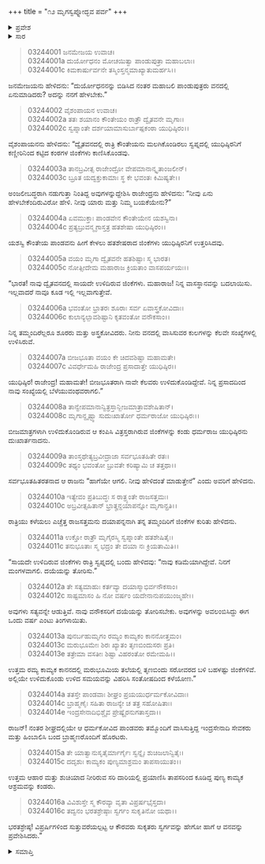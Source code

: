 +++
title = "೧೨ ಮೃಗಸ್ವಪ್ನೋದ್ಭವ ಪರ್ವ"
+++

<details><summary>ಪ್ರವೇಶ</summary>

।।   ಓಂ ಓಂ ನಮೋ ನಾರಾಯಣಾಯ।।   ಶ್ರೀ ವೇದವ್ಯಾಸಾಯ ನಮಃ ।।
ಶ್ರೀ ಕೃಷ್ಣದ್ವೈಪಾಯನ ವೇದವ್ಯಾಸ ವಿರಚಿತ

**ಶ್ರೀ ಮಹಾಭಾರತ**

**ಆರಣ್ಯಕ ಪರ್ವ**

**ಕಿರ್ಮೀರವಧ ಪರ್ವ**

**ಅಧ್ಯಾಯ 244**

</details>


<details><summary>ಸಾರ</summary>

ದ್ವೈತವನದಲ್ಲಿ ರಾತ್ರಿ ಯುಧಿಷ್ಠಿರನು ಮಲಗಿಕೊಂಡಿರಲು ಸ್ವಪ್ನದಲ್ಲಿ ರೋದಿಸುತ್ತಿರುವ ಜಿಂಕೆಗಳು ಕಾಣಿಸಿಕೊಂಡು “ನಿನ್ನ ವಾಸಸ್ಥಾನವನ್ನು ಬದಲಾಯಿಸು. ಇಲ್ಲವಾದರೆ ನಾವೂ ಕೂಡ ಇಲ್ಲಿ ಇಲ್ಲವಾಗುತ್ತೇವೆ” ಎಂದು ಹೇಳಿದುದು (1-7). ಯುಧಿಷ್ಠಿರನು ಜಿಂಕೆಗಳನ್ನು ಮನ್ನಿಸಿ ಕಾಮ್ಯಕವನಕ್ಕೆ ಹೋದುದು (8-16).

</details>



> 03244001 ಜನಮೇಜಯ ಉವಾಚ।  
03244001a ದುರ್ಯೋಧನಂ ಮೋಚಯಿತ್ವಾ ಪಾಂಡುಪುತ್ರಾ ಮಹಾಬಲಾಃ।  
03244001c ಕಿಮಕಾರ್ಷುರ್ವನೇ ತಸ್ಮಿಂಸ್ತನ್ಮಮಾಖ್ಯಾತುಮರ್ಹಸಿ।।

ಜನಮೇಜಯನು ಹೇಳಿದನು: “ದುರ್ಯೋಧನನನ್ನು ಬಿಡಿಸಿದ ನಂತರ ಮಹಾಬಲಿ ಪಾಂಡುಪುತ್ರರು ವನದಲ್ಲಿ ಏನುಮಾಡಿದರು? ಅದನ್ನು ನನಗೆ ಹೇಳಬೇಕು.”

> 03244002 ವೈಶಂಪಾಯನ ಉವಾಚ।  
03244002a ತತಃ ಶಯಾನಂ ಕೌಂತೇಯಂ ರಾತ್ರೌ ದ್ವೈತವನೇ ಮೃಗಾಃ।  
03244002c ಸ್ವಪ್ನಾಂತೇ ದರ್ಶಯಾಮಾಸುರ್ಬಾಷ್ಪಕಂಠಾ ಯುಧಿಷ್ಠಿರಂ।।

ವೈಶಂಪಾಯನನು ಹೇಳಿದನು: “ದ್ವೈತವನದಲ್ಲಿ ರಾತ್ರಿ ಕೌಂತೇಯನು ಮಲಗಿಕೊಂಡಿರಲು ಸ್ವಪ್ನದಲ್ಲಿ ಯುಧಿಷ್ಠಿರನಿಗೆ ಕಣ್ಣೀರಿನಿಂದ ಕಟ್ಟಿದ ಕಂಠಗಳ ಜಿಂಕೆಗಳು ಕಾಣಿಸಿಕೊಂಡವು.

> 03244003a ತಾನಬ್ರವೀತ್ಸ ರಾಜೇಂದ್ರೋ ವೇಪಮಾನಾನ್ಕೃತಾಂಜಲೀನ್।  
03244003c ಬ್ರೂತ ಯದ್ವಕ್ತುಕಾಮಾಃ ಸ್ಥ ಕೇ ಭವಂತಃ ಕಿಮಿಷ್ಯತೇ।।

ಅಂಜಲೀಬದ್ಧರಾಗಿ ನಡುಗುತ್ತಾ ನಿಂತಿದ್ದ ಅವುಗಳನ್ನುದ್ದೇಶಿಸಿ ರಾಜೇಂದ್ರನು ಹೇಳಿದನು: “ನೀವು ಏನು ಹೇಳಬೇಕೆಂದಿರುವಿರೋ ಹೇಳಿ. ನೀವು ಯಾರು ಮತ್ತು ನಿಮ್ಮ ಬಯಕೆಯೇನು?”

> 03244004a ಏವಮುಕ್ತಾಃ ಪಾಂಡವೇನ ಕೌಂತೇಯೇನ ಯಶಸ್ವಿನಾ।  
03244004c ಪ್ರತ್ಯಬ್ರುವನ್ಮೃಗಾಸ್ತತ್ರ ಹತಶೇಷಾ ಯುಧಿಷ್ಠಿರಂ।।

ಯಶಸ್ವಿ ಕೌಂತೇಯ ಪಾಂಡವನು ಹೀಗೆ ಕೇಳಲು ಹತಶೇಷರಾದ ಜಿಂಕೆಗಳು ಯುಧಿಷ್ಠಿರನಿಗೆ ಉತ್ತರಿಸಿದವು.

> 03244005a ವಯಂ ಮೃಗಾ ದ್ವೈತವನೇ ಹತಶಿಷ್ಟಾಃ ಸ್ಮ ಭಾರತ।   
03244005c ನೋತ್ಸೀದೇಮ ಮಹಾರಾಜ ಕ್ರಿಯತಾಂ ವಾಸಪರ್ಯಯಃ।।

“ಭಾರತ! ನಾವು ದ್ವೈತವನದಲ್ಲಿ ಸಾಯದೇ ಉಳಿದಿರುವ ಜಿಂಕೆಗಳು. ಮಹಾರಾಜ! ನಿನ್ನ ವಾಸಸ್ಥಾನವನ್ನು ಬದಲಾಯಿಸು. ಇಲ್ಲವಾದರೆ ನಾವೂ ಕೂಡ ಇಲ್ಲಿ ಇಲ್ಲವಾಗುತ್ತೇವೆ.

> 03244006a ಭವಂತೋ ಭ್ರಾತರಃ ಶೂರಾಃ ಸರ್ವ ಏವಾಸ್ತ್ರಕೋವಿದಾಃ।  
03244006c ಕುಲಾನ್ಯಲ್ಪಾವಶಿಷ್ಟಾನಿ ಕೃತವಂತೋ ವನೌಕಸಾಂ।।

ನಿನ್ನ ತಮ್ಮಂದಿರೆಲ್ಲರೂ ಶೂರರು ಮತ್ತು ಅಸ್ತ್ರಕೋವಿದರು. ನೀನು ವನದಲ್ಲಿ ವಾಸಿಸುವರ ಕುಲಗಳನ್ನು ಕೆಲವೇ ಸಂಖ್ಯೆಗಳಲ್ಲಿ ಉಳಿಸಿರುವೆ.

> 03244007a ಬೀಜಭೂತಾ ವಯಂ ಕೇ ಚಿದವಶಿಷ್ಟಾ ಮಹಾಮತೇ।  
03244007c ವಿವರ್ಧೇಮಹಿ ರಾಜೇಂದ್ರ ಪ್ರಸಾದಾತ್ತೇ ಯುಧಿಷ್ಠಿರ।।

ಯುಧಿಷ್ಠಿರ! ರಾಜೇಂದ್ರ! ಮಹಾಮತೇ! ಬೀಜಭೂತರಾಗಿ ನಾವೇ ಕೆಲವರು ಉಳಿದುಕೊಂಡಿದ್ದೇವೆ. ನಿನ್ನ ಪ್ರಸಾದದಿಂದ ನಾವು ಸಂಖ್ಯೆಯಲ್ಲಿ ಬೆಳೆಯುವಂಥವರಾಗಲಿ.”

> 03244008a ತಾನ್ವೇಪಮಾನಾನ್ವಿತ್ರಸ್ತಾನ್ಬೀಜಮಾತ್ರಾವಶೇಷಿತಾನ್।   
03244008c ಮೃಗಾನ್ದೃಷ್ಟ್ವಾ ಸುದುಃಖಾರ್ತೋ ಧರ್ಮರಾಜೋ ಯುಧಿಷ್ಠಿರಃ।।

ಬೀಜಮಾತ್ರಗಳಾಗಿ ಉಳಿದುಕೊಂಡಿರುವ ಆ ಕಂಪಿಸಿ ವಿತ್ರಸ್ತರಾಗಿರುವ ಜಿಂಕೆಗಳನ್ನು ಕಂಡು ಧರ್ಮರಾಜ ಯುಧಿಷ್ಠಿರನು ದುಃಖಾರ್ತನಾದನು.

> 03244009a ತಾಂಸ್ತಥೇತ್ಯಬ್ರವೀದ್ರಾಜಾ ಸರ್ವಭೂತಹಿತೇ ರತಃ।  
03244009c ತಥ್ಯಂ ಭವಂತೋ ಬ್ರುವತೇ ಕರಿಷ್ಯಾಮಿ ಚ ತತ್ತಥಾ।।

ಸರ್ವಭೂತಹಿತರತನಾದ ಆ ರಾಜನು “ಹಾಗೆಯೇ ಆಗಲಿ. ನೀವು ಹೇಳಿದಂತೆ ಮಾಡುತ್ತೇನೆ” ಎಂದು ಅವರಿಗೆ ಹೇಳಿದನು.

> 03244010a ಇತ್ಯೇವಂ ಪ್ರತಿಬುದ್ಧಃ ಸ ರಾತ್ರ್ಯಂತೇ ರಾಜಸತ್ತಮಃ।  
03244010c ಅಬ್ರವೀತ್ಸಹಿತಾನ್ ಭ್ರಾತೄನ್ದಯಾಪನ್ನೋ ಮೃಗಾನ್ಪ್ರತಿ।।

ರಾತ್ರಿಯು ಕಳೆಯಲು ಎಚ್ಚೆತ್ತ ರಾಜಸತ್ತಮನು ದಯಾಪನ್ನನಾಗಿ ತನ್ನ ತಮ್ಮಂದಿರಿಗೆ ಜಿಂಕೆಗಳ ಕುರಿತು ಹೇಳಿದನು.

> 03244011a ಉಕ್ತೋ ರಾತ್ರೌ ಮೃಗೈರಸ್ಮಿ ಸ್ವಪ್ನಾಂತೇ ಹತಶೇಷಿತೈಃ।  
03244011c ತನುಭೂತಾಃ ಸ್ಮ ಭದ್ರಂ ತೇ ದಯಾ ನಃ ಕ್ರಿಯತಾಮಿತಿ।।

“ಸಾಯದೇ ಉಳಿದಿರುವ ಜಿಂಕೆಗಳು ರಾತ್ರಿ ಸ್ವಪ್ನದಲ್ಲಿ ಬಂದು ಹೇಳಿದವು: “ನಾವು ಕಡಿಮೆಯಾಗಿದ್ದೇವೆ. ನಿನಗೆ ಮಂಗಳವಾಗಲಿ. ದಯೆಯನ್ನು ತೋರಿಸು.”

> 03244012a ತೇ ಸತ್ಯಮಾಹುಃ ಕರ್ತವ್ಯಾ ದಯಾಸ್ಮಾಭಿರ್ವನೌಕಸಾಂ।  
03244012c ಸಾಷ್ಟಮಾಸಂ ಹಿ ನೋ ವರ್ಷಂ ಯದೇನಾನುಪಯುಂಜ್ಮಹೇ।।

ಅವುಗಳು ಸತ್ಯವನ್ನೇ ಆಡುತ್ತಿವೆ. ನಾವು ವನೌಕಸರಿಗೆ ದಯೆಯನ್ನು ತೋರಿಸಬೇಕು. ಅವುಗಳನ್ನು ಅವಲಂಬಿಸಿದ್ದು ಈಗ ಒಂದು ವರ್ಷ ಎಂಟು ತಿಂಗಳಾಯಿತು.

> 03244013a ಪುನರ್ಬಹುಮೃಗಂ ರಮ್ಯಂ ಕಾಮ್ಯಕಂ ಕಾನನೋತ್ತಮಂ।   
03244013c ಮರುಭೂಮೇಃ ಶಿರಃ ಖ್ಯಾತಂ ತೃಣಬಿಂದುಸರಃ ಪ್ರತಿ।  
03244013e ತತ್ರೇಮಾ ವಸತೀಃ ಶಿಷ್ಟಾ ವಿಹರಂತೋ ರಮೇಮಹಿ।।

ಉತ್ತಮ ರಮ್ಯ ಕಾಮ್ಯಕ ಕಾನನದಲ್ಲಿ ಮರುಭೂಮಿಯ ತಲೆಯಲ್ಲಿ ತೃಣಬಿಂದು ಸರೋವರದ ಬಳಿ ಬಹಳಷ್ಟು ಜಿಂಕೆಗಳಿವೆ. ಅಲ್ಲಿಯೇ ಉಳಿದುಕೊಂಡು ಉಳಿದ ಸಮಯವನ್ನು ವಿಹರಿಸಿ ಸಂತೋಷದಿಂದ ಕಳೆಯೋಣ.”

> 03244014a ತತಸ್ತೇ ಪಾಂಡವಾಃ ಶೀಘ್ರಂ ಪ್ರಯಯುರ್ಧರ್ಮಕೋವಿದಾಃ।   
03244014c ಬ್ರಾಹ್ಮಣೈಃ ಸಹಿತಾ ರಾಜನ್ಯೇ ಚ ತತ್ರ ಸಹೋಷಿತಾಃ।  
03244014e ಇಂದ್ರಸೇನಾದಿಭಿಶ್ಚೈವ ಪ್ರೇಷ್ಯೈರನುಗತಾಸ್ತದಾ।।

ರಾಜನ್! ನಂತರ ಶೀಘ್ರದಲ್ಲಿಯೇ ಆ ಧರ್ಮಕೋವಿದ ಪಾಂಡವರು ತಮ್ಮೊಂದಿಗೆ ವಾಸಿಸುತ್ತಿದ್ದ ಇಂದ್ರಸೇನಾದಿ ಸೇವಕರು ಮತ್ತು ಹಿಂಬಾಲಿಸಿ ಬಂದ ಬ್ರಾಹ್ಮಣರೊಂದಿಗೆ ಹೊರಟರು.

> 03244015a ತೇ ಯಾತ್ವಾನುಸೃತೈರ್ಮಾರ್ಗೈಃ ಸ್ವನ್ನೈಃ ಶುಚಿಜಲಾನ್ವಿತೈಃ।   
03244015c ದದೃಶುಃ ಕಾಮ್ಯಕಂ ಪುಣ್ಯಮಾಶ್ರಮಂ ತಾಪಸಾಯುತಂ।।

ಉತ್ತಮ ಆಹಾರ ಮತ್ತು ಶುಚಿಯಾದ ನೀರಿರುವ ಸರಿ ದಾರಿಯಲ್ಲಿ ಪ್ರಯಾಣಿಸಿ ತಾಪಸರಿಂದ ಕೂಡಿದ್ದ ಪುಣ್ಯ ಕಾಮ್ಯಕ ಆಶ್ರಮವನ್ನು ಕಂಡರು.

> 03244016a ವಿವಿಶುಸ್ತೇ ಸ್ಮ ಕೌರವ್ಯಾ ವೃತಾ ವಿಪ್ರರ್ಷಭೈಸ್ತದಾ।  
03244016c ತದ್ವನಂ ಭರತಶ್ರೇಷ್ಠಾಃ ಸ್ವರ್ಗಂ ಸುಕೃತಿನೋ ಯಥಾ।।

ಭರತಶ್ರೇಷ್ಠ! ವಿಪ್ರರ್ಷಿಗಳಿಂದ ಸುತ್ತುವರೆಯಲ್ಪಟ್ಟ ಆ ಕೌರವರು ಸುಕೃತರು ಸ್ವರ್ಗವನ್ನು ಹೇಗೋ ಹಾಗೆ ಆ ವನವನ್ನು ಪ್ರವೇಶಿಸಿದರು.”

<details><summary>ಸಮಾಪ್ತಿ</summary>



ಇತಿ ಶ್ರೀ ಮಹಾಭಾರತೇ ಆರಣ್ಯಕ ಪರ್ವಣಿ ಮೃಗಸ್ವಪ್ನೋದ್ಭವ ಪರ್ವಣಿ ಕಾಮ್ಯಕಪ್ರವೇಶೇ ಚತುಶ್ಚತ್ವಾರಿಂಶದಧಿಕದ್ವಿಶತತಮೋಽಧ್ಯಾಯಃ।  
ಇದು ಮಹಾಭಾರತದ ಆರಣ್ಯಕ ಪರ್ವದಲ್ಲಿ ಮೃಗಸ್ವಪ್ನೋದ್ಭವ ಪರ್ವದಲ್ಲಿ ಕಾಮ್ಯಕಪ್ರವೇಶದಲ್ಲಿ ಇನ್ನೂರಾನಲ್ವತ್ನಾಲ್ಕನೆಯ ಅಧ್ಯಾಯವು.
ಇತಿ ಶ್ರೀ ಮಹಾಭಾರತೇ ಆರಣ್ಯಕ ಪರ್ವಣಿ ಮೃಗಸ್ವಪ್ನೋದ್ಭವ ಪರ್ವಃ।  
ಇದು ಮಹಾಭಾರತದ ಆರಣ್ಯಕ ಪರ್ವದಲ್ಲಿ ಮೃಗಸ್ವಪ್ನೋದ್ಭವ ಪರ್ವವು.
ಇದೂವರೆಗಿನ ಒಟ್ಟು ಮಹಾಪರ್ವಗಳು-2/18, ಉಪಪರ್ವಗಳು-40/100, ಅಧ್ಯಾಯಗಳು-541/1995, ಶ್ಲೋಕಗಳು-18047/73784.


</details>
